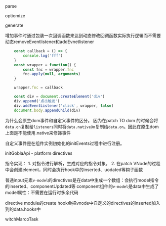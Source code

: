 parse

optiomize

generate

增加事件时通过包装一次回调函数来达到动态修改回调函数实际执行逻辑而不需要动态removeEventlistener和addEvnetlistener
```javascript
    const callback = () => {
        console.log('fff')
    }
    const wrapper = function() {
        const fnc = wrapper.fnc
        fnc.apply(null, arguments)
    }

    wrapper.fnc = callback

    const div = document.createElement('div')
    div.append('点击触发')
    div.addEventListener('click', wrapper, false)
    document.body.appendChild(div)
```

为什么会原生dom事件和自定义事件的区分。 因为在patch TO dom 的时候会将`data.on`复制给`listeners`同时将`data.nativeOn`复制给`data.on`。因此在原生dom上面是不能使用.native来修饰事件

自定义事件是在组件实例初始化的initEvents过程中进行注册。


initGoblaApi - platform directives

指令实现：
    1. 对指令进行解析，生成对应的指令对象。
    2. 在patch VNode的过程中会创建element，同时会执行hook中的inserted、uodated等钩子函数

普通input元素`v-model`的directives是在data中生成一个数组：会执行model指令的inserted、componentUpdated等
component组件的`v-model`是data中生成了model属性：不需要在运行时多余代码


 directive module的create hook会把vnode中自定义的directives的inserted加入到的data.hooks中

witchMarcoTask